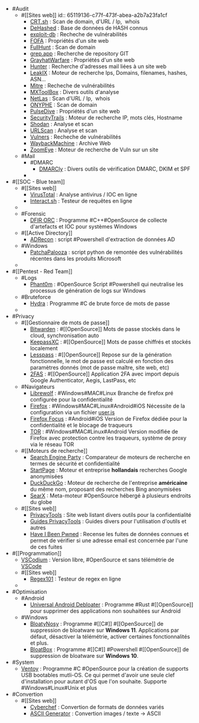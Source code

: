 - #Audit
	- #[[Sites web]]
	  id:: 65119136-c77f-473f-abea-a2b7a23fa1cf
		- [CRT.sh](https://crt.sh/) : Scan de domain, d'URL / Ip,  whois
		- [DeHashed](https://www.dehashed.com) : Base de données de HASH connus
		- [exploit-db](https://www.exploit-db.com) : Recheche de vulnérabilités
		- [FOFA](https://en.fofa.info) : Propriétés d'un site web
		- [FullHunt](https://fullhunt.io/) : Scan de domain
		- [grep.app](https://grep.app/) : Recherche de repository GIT
		- [GrayhatWarfare](https://buckets.grayhatwarfare.com) : Propriétés d'un site web
		- [Hunter](https://hunter.io/) : Recherche d'adresses mail liées à un site web
		- [LeakIX](https://leakix.net) : Moteur de recherche Ips, Domains, filenames, hashes, ASN…
		- [Mitre](https://cve.mitre.org) : Recheche de vulnérabilités
		- [MXToolBox](https://mxtoolbox.com) : Divers outils d'analyse
		- [NetLas](https://app.netlas.io/) : Scan d'URL / Ip,  whois
		- [ONYPHE](https://www.onyphe.io/) : Scan de domain
		- [PulseDive](https://pulsedive.com) : Propriétés d'un site web
		- [SecurityTrails](https://securitytrails.com) : Moteur de recherche IP, mots clés, Hostname
		- [Shodan](https://www.shodan.io/) : Analyse et scan
		- [URLScan](https://urlscan.io/) : Analyse et scan
		- [Vulners](https://vulners.com) : Recheche de vulnérabilités
		- [WaybackMachine](https://archive.org/web/) : Archive Web
		- [ZoomEye](https://www.zoomeye.org) : Moteur de recherche de Vuln sur un site
	- #Mail
		- #DMARC
			- [DMARCly](https://dmarcly.com/tools/) : Divers outils de vérification DMARC, DKIM et SPF
		-
- #[[SOC - Blue team]]
	- #[[Sites web]]
		- [VirusTotal](https://github.com/ventoy/Ventoy) : Analyse antivirus / IOC en ligne
		- [Interact.sh](https://app.interactsh.com/#/) : Testeur de requêtes en ligne
	-
	- #Forensic
		- [DFIR ORC](https://github.com/DFIR-ORC/dfir-orc) : Programme #C++#OpenSource de collecte d'artefacts et IOC pour systèmes Windows
	- #[[Active Directory]]
		- [ADRecon](https://github.com/sense-of-security/ADRecon) : script #Powershell d'extraction de données AD
	- #Windows
		- [PatchaPalooza](https://github.com/xaitax/PatchaPalooza) : script python de remontée des vulnérabilités récentes dans les produits Microsoft
	-
- #[[Pentest - Red Team]]
	- #Logs
		- [Phant0m](https://github.com/olafhartong/Invoke-Phant0m/tree/master) : #OpenSource Script #Powershell qui neutralise les processus de génération de logs sur Windows
	- #Bruteforce
		- [Hydra](https://github.com/vanhauser-thc/thc-hydra) : Programme #C de brute force de mots de passe
	-
- #Privacy
	- #[[Gestionnaire de mots de passe]]
		- [Bitwarden](https://bitwarden.com/) : #[[OpenSource]] Mots de passe stockés dans le cloud, synchronisation auto
		- [KeepassXC](https://keepassxc.org/) : #[[OpenSource]] Mots de passe chiffrés et stockés localement
		- [Lesspass](https://www.lesspass.com/#/) : #[[OpenSource]] Repose sur de la génération fonctionnelle, le mot de passe est calculé en fonction des paramètres donnés (mot de passe maître, site web, etc)
		- [2FAS](https://2fas.com/) : #[[OpenSource]] Application 2FA avec import depuis Google Authenticator, Aegis, LastPass, etc
	- #Navigateurs
		- [Librewolf](https://librewolf.net/) : #Windows#MAC#Linux Branche de firefox pré configurée pour la confidentialité
		- [Firefox](https://www.mozilla.org/fr/firefox/) : #Windows#MAC#Linux#Android#iOS Nécessite de la configuration via un fichier [user.js](https://github.com/yokoffing/Betterfox/blob/main/user.js)
		- [Firefox Focus](https://www.mozilla.org/fr/firefox/browsers/mobile/focus/) : #Android#iOS Version de Firefox dédiée pour la confidentialité et le blocage de traqueurs
		- [TOR](https://www.torproject.org/) : #Windows#MAC#Linux#Android Version modifiée de Firefox avec protection contre les traqueurs, système de proxy via le réseau TOR
	- #[[Moteurs de recherche]]
		- [Search Engine Party](https://searchengine.party/) : Comparateur de moteurs de recherche en termes de sécurité et confidentialité
		- [StartPage](https://www.startpage.com/) : Moteur et entreprise **hollandais** recherches Google anonymisées
		- [DuckDuckGo](https://duckduckgo.com/) : Moteur de recherche de l'entreprise **américaine** du même nom, proposant des recherches Bing anonymisées
		- [SearX](https://searx.space/) : Meta-moteur #OpenSource hébergé à plusieurs endroits du globe
	- #[[Sites web]]
		- [PrivacyTools](https://www.privacytools.io/) : Site web listant divers outils pour la confidentialité
		- [Guides PrivacyTools](https://www.privacytools.io/guides/) : Guides divers pour l'utilisation d'outils et autres
		- [Have I Been Pwned](https://haveibeenpwned.com/) : Recense les fuites de données connues et permet de vérifier si une adresse email est concernée par l'une de ces fuites
- #[[Programmation]]
	- [VSCodium](https://vscodium.com/) : Version libre, #OpenSource et sans télémétrie de [VSCode](https://code.visualstudio.com/)
	- #[[Sites web]]
		- [Regex101](https://regex101.com/) : Testeur de regex en ligne
	-
- #Optimisation
	- #Android
		- [Universal Android Debloater](https://github.com/0x192/universal-android-debloater) :  Programme #Rust #[[OpenSource]] pour supprimer des applications non souhaitées sur Android
	- #Windows
		- [BloatyNosy](https://github.com/builtbybel/BloatyNosy) : Programme #[[C#]] #[[OpenSource]] de suppression de bloatware sur **Windows 11**. Applications par défaut, désactiver la télémétrie, activer certaines fonctionnalités et plus.
		- [BloatBox](https://github.com/builtbybel/bloatbox#community-package) :  Programme #[[C#]] #Powershell #[[OpenSource]] de suppression de bloatware sur **Windows 10**.
- #System
	- [Ventoy](https://github.com/ventoy/Ventoy) : Programme #C #OpenSource pour la création de supports USB bootables mutli-OS. Ce qui permet d'avoir une seule clef d'installation pour autant d'OS que l'on souhaite. Supporte #Windows#Linux#Unix et plus
- #Convertion
	- #[[Sites web]]
		- [Cyberchef](https://gchq.github.io/CyberChef) : Convertion de formats de données variés
		- [ASCII Generator](https://ascii-generator.site/) : Convertion images / texte -> ASCII